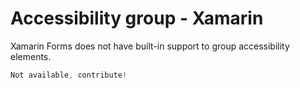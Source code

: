 # Accessibility group - Xamarin

Xamarin Forms does not have built-in support to group accessibility elements.

```csharp
Not available, contribute!
```
